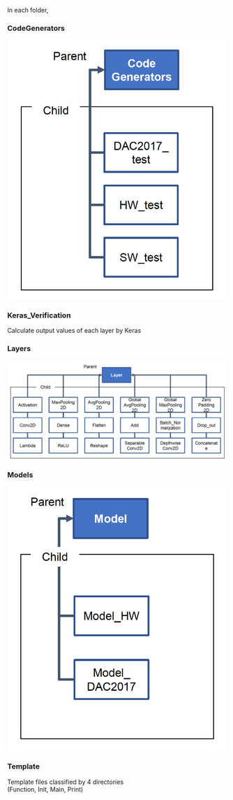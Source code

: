 
In each folder, 

### CodeGenerators  

![codegene](../image/codegene.jpeg)  

### Keras_Verification  

Calculate output values of each layer by Keras

### Layers  

![layer](../image/layer.jpeg)  

### Models  

![model](../image/model.jpeg)  

### Template  

Template files classified by 4 directories  
(Function, Init, Main, Print)


